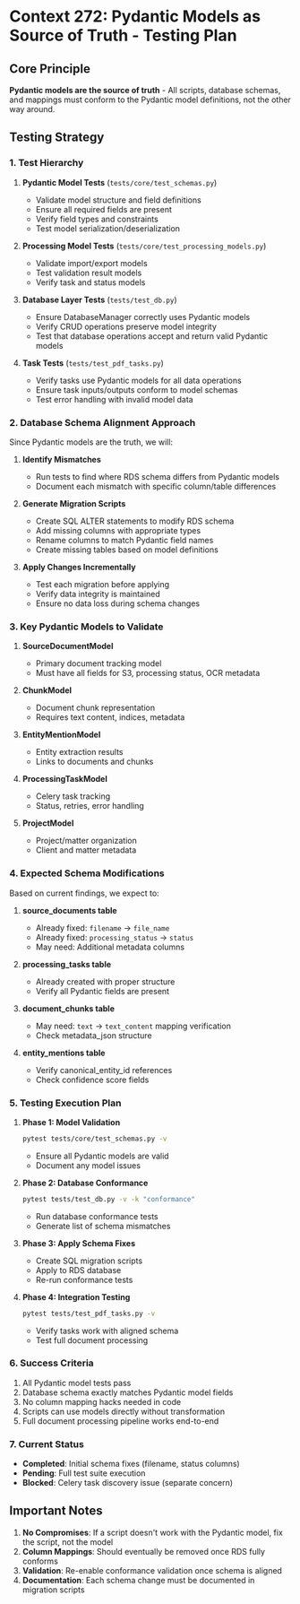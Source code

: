 # Context 272: Pydantic Models as Source of Truth - Testing Plan

## Core Principle
**Pydantic models are the source of truth** - All scripts, database schemas, and mappings must conform to the Pydantic model definitions, not the other way around.

## Testing Strategy

### 1. Test Hierarchy
1. **Pydantic Model Tests** (`tests/core/test_schemas.py`)
   - Validate model structure and field definitions
   - Ensure all required fields are present
   - Verify field types and constraints
   - Test model serialization/deserialization

2. **Processing Model Tests** (`tests/core/test_processing_models.py`)
   - Validate import/export models
   - Test validation result models
   - Verify task and status models

3. **Database Layer Tests** (`tests/test_db.py`)
   - Ensure DatabaseManager correctly uses Pydantic models
   - Verify CRUD operations preserve model integrity
   - Test that database operations accept and return valid Pydantic models

4. **Task Tests** (`tests/test_pdf_tasks.py`)
   - Verify tasks use Pydantic models for all data operations
   - Ensure task inputs/outputs conform to model schemas
   - Test error handling with invalid model data

### 2. Database Schema Alignment Approach

Since Pydantic models are the truth, we will:

1. **Identify Mismatches**
   - Run tests to find where RDS schema differs from Pydantic models
   - Document each mismatch with specific column/table differences

2. **Generate Migration Scripts**
   - Create SQL ALTER statements to modify RDS schema
   - Add missing columns with appropriate types
   - Rename columns to match Pydantic field names
   - Create missing tables based on model definitions

3. **Apply Changes Incrementally**
   - Test each migration before applying
   - Verify data integrity is maintained
   - Ensure no data loss during schema changes

### 3. Key Pydantic Models to Validate

1. **SourceDocumentModel**
   - Primary document tracking model
   - Must have all fields for S3, processing status, OCR metadata

2. **ChunkModel**
   - Document chunk representation
   - Requires text content, indices, metadata

3. **EntityMentionModel**
   - Entity extraction results
   - Links to documents and chunks

4. **ProcessingTaskModel**
   - Celery task tracking
   - Status, retries, error handling

5. **ProjectModel**
   - Project/matter organization
   - Client and matter metadata

### 4. Expected Schema Modifications

Based on current findings, we expect to:

1. **source_documents table**
   - Already fixed: `filename` → `file_name`
   - Already fixed: `processing_status` → `status`
   - May need: Additional metadata columns

2. **processing_tasks table**
   - Already created with proper structure
   - Verify all Pydantic fields are present

3. **document_chunks table**
   - May need: `text` → `text_content` mapping verification
   - Check metadata_json structure

4. **entity_mentions table**
   - Verify canonical_entity_id references
   - Check confidence score fields

### 5. Testing Execution Plan

1. **Phase 1: Model Validation**
   ```bash
   pytest tests/core/test_schemas.py -v
   ```
   - Ensure all Pydantic models are valid
   - Document any model issues

2. **Phase 2: Database Conformance**
   ```bash
   pytest tests/test_db.py -v -k "conformance"
   ```
   - Run database conformance tests
   - Generate list of schema mismatches

3. **Phase 3: Apply Schema Fixes**
   - Create SQL migration scripts
   - Apply to RDS database
   - Re-run conformance tests

4. **Phase 4: Integration Testing**
   ```bash
   pytest tests/test_pdf_tasks.py -v
   ```
   - Verify tasks work with aligned schema
   - Test full document processing

### 6. Success Criteria

1. All Pydantic model tests pass
2. Database schema exactly matches Pydantic model fields
3. No column mapping hacks needed in code
4. Scripts can use models directly without transformation
5. Full document processing pipeline works end-to-end

### 7. Current Status

- **Completed**: Initial schema fixes (filename, status columns)
- **Pending**: Full test suite execution
- **Blocked**: Celery task discovery issue (separate concern)

## Important Notes

1. **No Compromises**: If a script doesn't work with the Pydantic model, fix the script, not the model
2. **Column Mappings**: Should eventually be removed once RDS fully conforms
3. **Validation**: Re-enable conformance validation once schema is aligned
4. **Documentation**: Each schema change must be documented in migration scripts